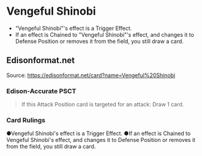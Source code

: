 # Vengeful Shinobi

*   "Vengeful Shinobi"'s effect is a Trigger Effect.
*   If an effect is Chained to "Vengeful Shinobi"'s effect, and changes it to Defense Position or removes it from the field, you still draw a card.

## Edisonformat.net

Source: https://edisonformat.net/card?name=Vengeful%20Shinobi

### Edison-Accurate PSCT

> If this Attack Position card is targeted for an attack: Draw 1 card.

### Card Rulings

●Vengeful Shinobi's effect is a Trigger Effect.
●If an effect is Chained to Vengeful Shinobi's effect, and changes it to Defense Position or removes it from the field, you still draw a card.
            